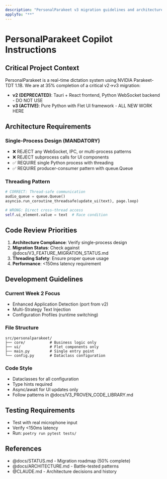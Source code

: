 ```yaml
---
description: "PersonalParakeet v3 migration guidelines and architecture requirements"
applyTo: "**"
---
```


# PersonalParakeet Copilot Instructions

## Critical Project Context

PersonalParakeet is a real-time dictation system using NVIDIA Parakeet-TDT 1.1B. We are at 35% completion of a critical v2→v3 migration:

- **v2 (DEPRECATED)**: Tauri + React frontend, Python WebSocket backend - DO NOT USE
- **v3 (ACTIVE)**: Pure Python with Flet UI framework - ALL NEW WORK HERE

## Architecture Requirements

### Single-Process Design (MANDATORY)
- ❌ REJECT any WebSocket, IPC, or multi-process patterns
- ❌ REJECT subprocess calls for UI components
- ✅ REQUIRE single Python process with threading
- ✅ REQUIRE producer-consumer pattern with queue.Queue

### Threading Pattern
```python
# CORRECT: Thread-safe communication
audio_queue = queue.Queue()
asyncio.run_coroutine_threadsafe(update_ui(text), page.loop)

# WRONG: Direct cross-thread access
self.ui_element.value = text  # Race condition
```

## Code Review Priorities

1. **Architecture Compliance**: Verify single-process design
2. **Migration Status**: Check against @docs/V3_FEATURE_MIGRATION_STATUS.md
3. **Threading Safety**: Ensure proper queue usage
4. **Performance**: <150ms latency requirement

## Development Guidelines

### Current Week 2 Focus
- Enhanced Application Detection (port from v2)
- Multi-Strategy Text Injection
- Configuration Profiles (runtime switching)

### File Structure
```
src/personalparakeet/
├── core/           # Business logic only
├── ui/             # Flet components only
├── main.py         # Single entry point
└── config.py       # Dataclass configuration
```

### Code Style
- Dataclasses for all configuration
- Type hints required
- Async/await for UI updates only
- Follow patterns in @docs/V3_PROVEN_CODE_LIBRARY.md

## Testing Requirements
- Test with real microphone input
- Verify <150ms latency
- Run: `poetry run pytest tests/`

## References
- @docs/STATUS.md - Migration roadmap (50% complete)
- @docs/ARCHITECTURE.md - Battle-tested patterns
- @CLAUDE.md - Architecture decisions and history